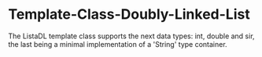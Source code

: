 # Template-Class-Doubly-Linked-List
 The ListaDL template class supports the next data types: int, double and sir, the last being a minimal implementation of a 'String' type container. 
